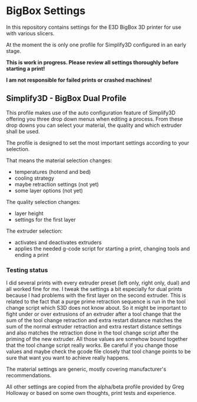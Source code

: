 ﻿# BigBox Settings

In this repository contains settings for the E3D BigBox 3D printer for use with various slicers.

At the moment the is only one profile for Simplify3D configured in an early stage.

**This is work in progress. Please review all settings thoroughly before starting a print!**

**I am not responsible for failed prints or crashed machines!**

## Simplify3D - BigBox Dual Profile
This profile makes use of the auto configuration feature of Simplify3D offering you three drop down menus when editing a process.
From these drop downs you can select your material, the quality and which extruder shall be used.

The profile is designed to set the most important settings according to your selection.

That means the material selection changes:

 - temperatures (hotend and bed)
 - cooling strategy
 - maybe retraction settings (not yet)
 - some layer options (not yet)

The quality selection changes:

 - layer height
 - settings for the first layer
	
The extruder selection:

 - activates and deactivates extruders
 - applies the needed g-code script for starting a print, changing tools and ending a print

### Testing status
I did several prints with every extruder preset (left only, right only, dual) and all worked
fine for me.
I tweak the settings a bit especially for dual prints because I had problems with the first
layer on the second extruder.
This is related to the fact that a purge prime retraction sequence is run in the tool change
script which S3D does not know about.
So it might be important to fight under or over extrusions of an extruder after a tool change
that the sum of the tool change retraction and extra restart distance matches the sum of the
normal extruder retraction and extra restart distance settings and also matches the retraction
done in the tool change script after the priming of the new extruder.
All those values are somehow bound together that the tool change script really works.
Be careful if you change those values and maybe check the gcode file closely that tool change points
to be sure that want you want to achieve really happens.

The material settings are generic, mostly covering manufacturer's recommendations.

All other settings are copied from the alpha/beta profile provided by Greg Holloway or based on some own thoughts, print tests and experience.